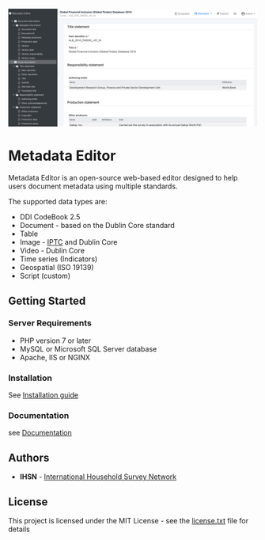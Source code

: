 <p align="center"><img src="docs/img/metadata-editor.png" ></p>

# Metadata Editor

Metadata Editor is an open-source web-based editor designed to help users document metadata using multiple standards. 

The supported data types are:

- DDI CodeBook 2.5
- Document - based on the Dublin Core standard
- Table
- Image - [IPTC](https://iptc.org/standards/photo-metadata/iptc-standard/) and Dublin Core
- Video - Dublin Core
- Time series (Indicators)
- Geospatial (ISO 19139)
- Script (custom)


## Getting Started


### Server Requirements

* PHP version 7 or later
* MySQL or Microsoft SQL Server database
* Apache, IIS or NGINX

### Installation

See [Installation guide](https://ihsn.github.io/editor/#/installation)


### Documentation

see [Documentation](https://ihsn.github.io/editor/#/)



## Authors

* **IHSN** - [International Household Survey Network](http://ihsn.org)


## License

This project is licensed under the MIT License - see the [license.txt](license.txt) file for details

